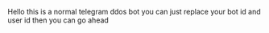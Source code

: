 Hello this is a normal telegram ddos bot you can just replace your bot id and user id then you can go ahead
